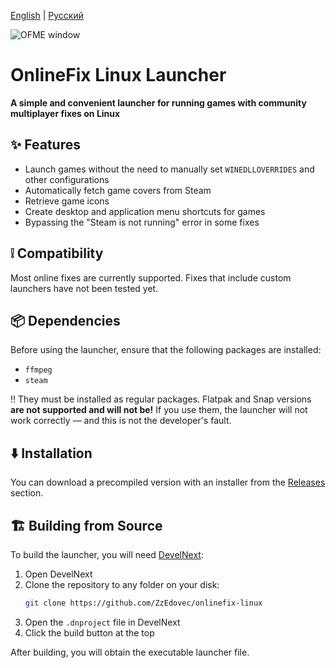 [English](https://github.com/ZzEdovec/onlinefix-linux/blob/main/README.md) | [Русский](https://github.com/ZzEdovec/onlinefix-linux/blob/main/README_ru.md)

![OFME window](https://zzedovec.github.io/images/ofmeBanner.png)
# OnlineFix Linux Launcher

**A simple and convenient launcher for running games with community multiplayer fixes on Linux**

## ✨ Features

- Launch games without the need to manually set `WINEDLLOVERRIDES` and other configurations
- Automatically fetch game covers from Steam
- Retrieve game icons
- Create desktop and application menu shortcuts for games
- Bypassing the "Steam is not running" error in some fixes

## ❕ Compatibility

Most online fixes are currently supported.
Fixes that include custom launchers have not been tested yet.

## 📦 Dependencies

Before using the launcher, ensure that the following packages are installed:

- `ffmpeg`
- `steam`

‼️ They must be installed as regular packages. Flatpak and Snap versions **are not supported and will not be!** If you use them, the launcher will not work correctly — and this is not the developer's fault.

## ⬇️ Installation

You can download a precompiled version with an installer from the [Releases](https://github.com/ZzEdovec/onlinefix-linux/releases) section.

## 🏗 Building from Source

To build the launcher, you will need [DevelNext](https://develnext.org):

1. Open DevelNext
2. Clone the repository to any folder on your disk:
   ```bash
   git clone https://github.com/ZzEdovec/onlinefix-linux
   ```
3. Open the `.dnproject` file in DevelNext
4. Click the build button at the top

After building, you will obtain the executable launcher file.
